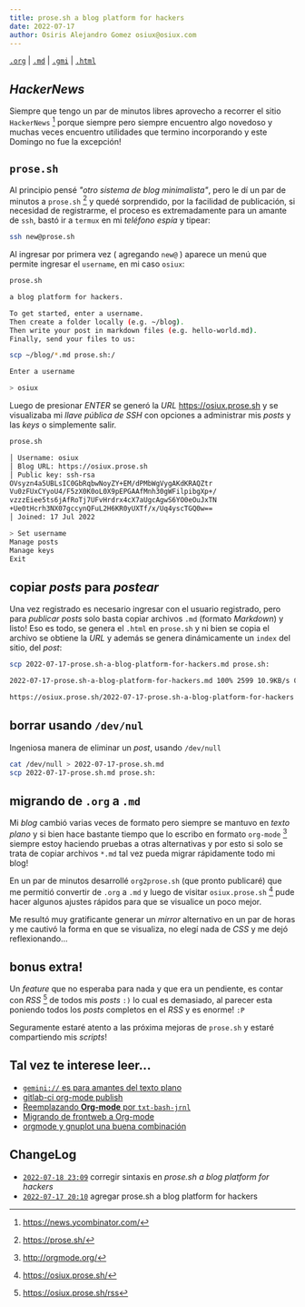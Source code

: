 ```yaml
---
title: prose.sh a blog platform for hackers
date: 2022-07-17
author: Osiris Alejandro Gomez osiux@osiux.com
---
```


[`.org`](https://gitlab.com/osiux/osiux.gitlab.io/-/raw/master/2022-07-17-prose.sh-a-blog-platform-for-hackers.org) |
[`.md`](https://gitlab.com/osiux/osiux.gitlab.io/-/raw/master/2022-07-17-prose.sh-a-blog-platform-for-hackers.md) |
[`.gmi`](gemini://gmi.osiux.com/2022-07-17-prose.sh-a-blog-platform-for-hackers.gmi) |
[`.html`](https://osiux.gitlab.io/2022-07-17-prose.sh-a-blog-platform-for-hackers.html)

## *HackerNews*

Siempre que tengo un par de minutos libres aprovecho a recorrer el sitio
`HackerNews` [^1] porque siempre pero siempre encuentro algo novedoso y
muchas veces encuentro utilidades que termino incorporando y este
Domingo no fue la excepción!

## `prose.sh`

Al principio pensé *\"otro sistema de blog minimalista\"*, pero le dí un
par de minutos a `prose.sh` [^2] y quedé sorprendido, por la facilidad
de publicación, si necesidad de registrarme, el proceso es
extremadamente para un amante de `ssh`, bastó ir a `termux` en mi
*teléfono espía* y tipear:

``` {.bash results="none" exports="code"}
ssh new@prose.sh

```

Al ingresar por primera vez ( agregando `new@` ) aparece un menú que
permite ingresar el `username`, en mi caso `osiux`:

``` {.bash results="none" exports="code"}
prose.sh

a blog platform for hackers.

To get started, enter a username.
Then create a folder locally (e.g. ~/blog).
Then write your post in markdown files (e.g. hello-world.md).
Finally, send your files to us:

scp ~/blog/*.md prose.sh:/

Enter a username

> osiux

```

Luego de presionar *ENTER* se generó la *URL*
[<https://osiux.prose.sh>](https://osiux.prose.sh) y se visualizaba mi
*llave pública de SSH* con opciones a administrar mis *posts* y las
*keys* o simplemente salir.

``` {.bash exports="code"}
prose.sh

│ Username: osiux
│ Blog URL: https://osiux.prose.sh
│ Public key: ssh-rsa
OVsyzn4a5UBLsIC0GbRqbwNoyZY+EM/dPMbWgVygAKdKRAQZtr
Vu0zFUxCYyoU4/F5zX0K0oL0X9pEPGAAfMnh30gWFilpibgXp+/
vzzzEiee5ts6jAfRoTj7UFvHrdrx4cX7aUgcAgwS6YO0eOuJxTN
+Ue0tHcrh3NX07gccynQFuL2H6KR0yUXTf/x/Uq4yscTGQ0w==
│ Joined: 17 Jul 2022

> Set username
Manage posts
Manage keys
Exit

```

## copiar *posts* para *postear*

Una vez registrado es necesario ingresar con el usuario registrado, pero
para *publicar posts* solo basta copiar archivos `.md` (formato
*Markdown*) y listo! Eso es todo, se genera el `.html` en `prose.sh` y
ni bien se copia el archivo se obtiene la *URL* y además se genera
dinámicamente un `index` del sitio, del *post*:

``` {.bash results="none" exports="code"}
scp 2022-07-17-prose.sh-a-blog-platform-for-hackers.md prose.sh:

2022-07-17-prose.sh-a-blog-platform-for-hackers.md 100% 2599 10.9KB/s 00:00

https://osiux.prose.sh/2022-07-17-prose.sh-a-blog-platform-for-hackers

```

## borrar usando `/dev/nul`

Ingeniosa manera de eliminar un *post*, usando `/dev/null`

``` {.bash results="none" exports="code"}
cat /dev/null > 2022-07-17-prose.sh.md
scp 2022-07-17-prose.sh.md prose.sh:

```

## migrando de `.org` a `.md`

Mi *blog* cambió varias veces de formato pero siempre se mantuvo en
*texto plano* y si bien hace bastante tiempo que lo escribo en formato
`org-mode` [^3] siempre estoy haciendo pruebas a otras alternativas y
por esto si solo se trata de copiar archivos `*.md` tal vez pueda migrar
rápidamente todo mi blog!

En un par de minutos desarrollé `org2prose.sh` (que pronto publicaré)
que me permitió convertir de `.org` a `.md` y luego de visitar
`osiux.prose.sh` [^4] pude hacer algunos ajustes rápidos para que se
visualice un poco mejor.

Me resultó muy gratificante generar un *mirror* alternativo en un par de
horas y me cautivó la forma en que se visualiza, no elegí nada de *CSS*
y me dejó reflexionando...

## bonus extra!

Un *feature* que no esperaba para nada y que era un pendiente, es contar
con *RSS* [^5] de todos mis *posts* `:)` lo cual es demasiado, al
parecer esta poniendo todos los *posts* completos en el *RSS* y es
enorme! `:P`

Seguramente estaré atento a las próxima mejoras de `prose.sh` y estaré
compartiendo mis *scripts*!

## Tal vez te interese leer...

-   [`gemini://` es para amantes del texto
plano](2021-04-28-gemini-es-para-amantes-del-texto-plano)
-   [gitlab-ci org-mode
publish](2019-04-21-gitlab-ci-org-mode-publish)
-   [Reemplazando **Org-mode** por
`txt-bash-jrnl`](2018-01-01-reemplazando-orgmode-por-txt-bash-jrnl)
-   [Migrando de frontweb a
Org-mode](2013-02-01-migrando-de-frontweb-a-org-mode)
-   [orgmode y gnuplot una buena
combinación](2011-12-29-orgmode-y-gnuplot)

## ChangeLog

-   [`2022-07-18 23:09`](https://gitlab.com//osiux/osiux.gitlab.io/-/commit/05428b3e8f402af9b7652e8fbeaf2b95d32ae589)
corregir sintaxis en *prose.sh a blog platform for hackers*
-   [`2022-07-17 20:10`](https://gitlab.com//osiux/osiux.gitlab.io/-/commit/246ea0cb8a8a1f85e44d6f911523935bd6e7c82d)
agregar prose.sh a blog platform for hackers

[^1]: <https://news.ycombinator.com/>

[^2]: <https://prose.sh/>

[^3]: <http://orgmode.org/>

[^4]: <https://osiux.prose.sh/>

[^5]: <https://osiux.prose.sh/rss>
